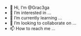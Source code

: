 - 👋 Hi, I’m @Grac3ga
- 👀 I’m interested in ...
- 🌱 I’m currently learning ...
- 💞️ I’m looking to collaborate on ...
- 📫 How to reach me ...

<!---
Grac3ga/Grac3ga is a ✨ special ✨ repository because its `README.md` (this file) appears on your GitHub profile.
You can click the Preview link to take a look at your changes.
--->
